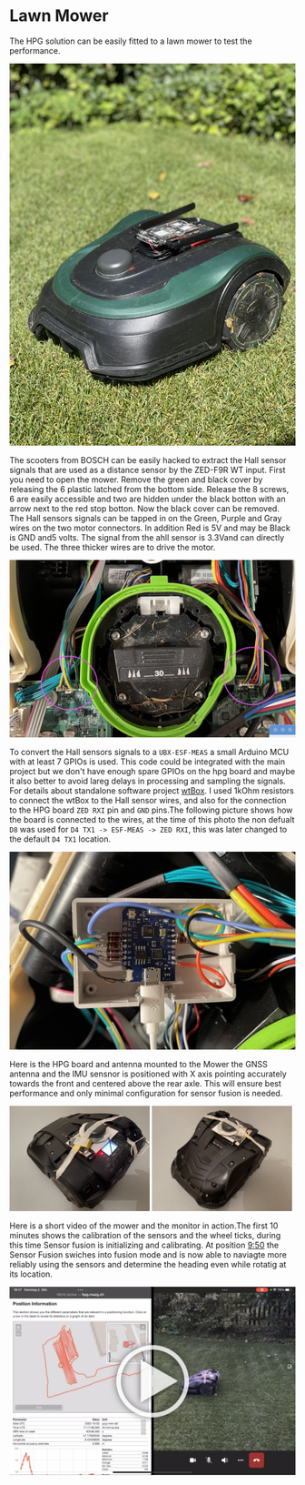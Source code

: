 # Lawn Mower

The HPG solution can be easily fitted to a lawn mower to test the performance. 

![Bosch lawn mower](Mower.jpg)

The scooters from BOSCH can be easily hacked to extract the Hall sensor signals that are used as a distance sensor by the ZED-F9R WT input. First you need to open the mower. Remove the green and black cover by releasing the 6 plastic latched from the bottom side. Release the 8 screws, 6 are easily accessible and two are hidden under the black botton with an arrow next to the red stop botton. Now the black cover can be removed. The Hall sensors signals can be tapped in on the Green, Purple and Gray wires on the two motor connectors. In addition Red is 5V and may be Black is GND and5 volts. The signal from the ahll sensor is 3.3Vand can directly be used. The three thicker wires are to drive the motor. 

![Bosch lawn mower](Mower_Hack.png)

To convert the Hall sensors signals to a ``UBX-ESF-MEAS`` a small Arduino MCU with at least 7 GPIOs is used. This code could be integrated with the main project but we don't have enough spare GPIOs on the hpg board and maybe it also better to avoid lareg delays in processing and sampling the signals. For details about standalone software project [wtBox](../software/wtBox/). I used 1kOhm resistors to connect the wtBox to the Hall sensor wires, and also for the connection to the HPG board ``ZED RXI`` pin and ``GND`` pins.The following picture shows how the board is connected to the wires, at the time of this photo the non defualt ``D8`` was used for ``D4 TX1 -> ESF-MEAS -> ZED RXI``, this was later changed to the default ``D4 TX1`` location.

![Bosch lawn mower](Mower_WtBox.png)

Here is the HPG board and antenna mounted to the Mower the GNSS antenna and the IMU sensnor is positioned with X axis pointing accurately towards the front and centered above the rear axle. This will ensure best performance and only minimal configuration for sensor fusion is needed.  

<img width ="49%" src="Mower_Proto1.png"> <img width ="49%" src="Mower_Proto2.png"> 

Here is a short video of the mower and the monitor in action.The first 10 minutes shows the calibration of the sensors and the wheel ticks, during this time Sensor fusion is initializing and calibrating. At position [9:50](https://youtu.be/d0S1z9fmatQ?t=590) the Sensor Fusion swiches into fusion mode and is now able to naviagte more reliably using the sensors and determine the heading even while rotatig at its location. 

[![HPG Mower with DWT and IMU Sensor Fusion Video](HPG_MowerPlay.png)](https://youtu.be/d0S1z9fmatQ)
